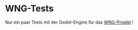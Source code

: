 # WNG-Tests
Nur ein paar Tests mit der Godot-Engine für das [WNG-Projekt](http://wiggles.ruka.at/forum/viewforum.php?f=13&sid=a58f8e54b5e5ac0a2893c3b1d6e0f241) !
